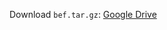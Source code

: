 Download `bef.tar.gz`:
[Google Drive](https://drive.google.com/file/d/1FeK--ilqYItdx6Fw6pLSWWNujylOovIT/view?usp=sharing)
